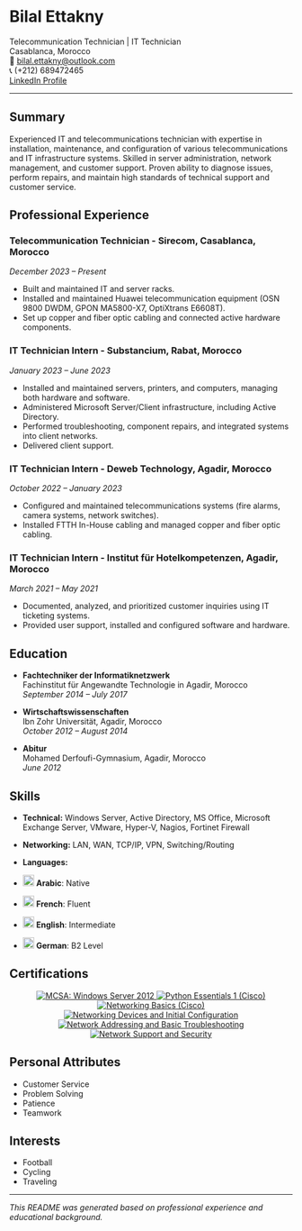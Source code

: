 # Bilal Ettakny

Telecommunication Technician | IT Technician  
Casablanca, Morocco  
📧 bilal.ettakny@outlook.com  
📞 (+212) 689472465  
[LinkedIn Profile](https://www.linkedin.com/in/bilal-ettakny)

---

## Summary

Experienced IT and telecommunications technician with expertise in installation, maintenance, and configuration of various telecommunications and IT infrastructure systems. Skilled in server administration, network management, and customer support. Proven ability to diagnose issues, perform repairs, and maintain high standards of technical support and customer service.

## Professional Experience

### Telecommunication Technician - Sirecom, Casablanca, Morocco
*December 2023 – Present*
- Built and maintained IT and server racks.
- Installed and maintained Huawei telecommunication equipment (OSN 9800 DWDM, GPON MA5800-X7, OptiXtrans E6608T).
- Set up copper and fiber optic cabling and connected active hardware components.

### IT Technician Intern - Substancium, Rabat, Morocco
*January 2023 – June 2023*
- Installed and maintained servers, printers, and computers, managing both hardware and software.
- Administered Microsoft Server/Client infrastructure, including Active Directory.
- Performed troubleshooting, component repairs, and integrated systems into client networks.
- Delivered client support.

### IT Technician Intern - Deweb Technology, Agadir, Morocco
*October 2022 – January 2023*
- Configured and maintained telecommunications systems (fire alarms, camera systems, network switches).
- Installed FTTH In-House cabling and managed copper and fiber optic cabling.

### IT Technician Intern - Institut für Hotelkompetenzen, Agadir, Morocco
*March 2021 – May 2021*
- Documented, analyzed, and prioritized customer inquiries using IT ticketing systems.
- Provided user support, installed and configured software and hardware.

## Education

- **Fachtechniker der Informatiknetzwerk**  
  Fachinstitut für Angewandte Technologie in Agadir, Morocco  
  *September 2014 – July 2017*
  
- **Wirtschaftswissenschaften**  
  Ibn Zohr Universität, Agadir, Morocco  
  *October 2012 – August 2014*

- **Abitur**  
  Mohamed Derfoufi-Gymnasium, Agadir, Morocco  
  *June 2012*

## Skills

- **Technical:** Windows Server, Active Directory, MS Office, Microsoft Exchange Server, VMware, Hyper-V, Nagios, Fortinet Firewall
- **Networking:** LAN, WAN, TCP/IP, VPN, Switching/Routing
- **Languages:**

- <img src="https://example.com/arabic-icon.png" height="20"> **Arabic**: Native
- <img src="https://example.com/french-icon.png" height="20"> **French**: Fluent
- <img src="https://example.com/english-icon.png" height="20"> **English**: Intermediate
- <img src="https://example.com/german-icon.png" height="20"> **German**: B2 Level


## Certifications







<p align="center">
  <a href="https://www.credly.com/badges/095a407d-fcae-4c51-803d-b49ed9d2652a">
    <img src="https://images.credly.com/size/100x100/images/835b37d1-09fb-42d5-9559-38abc7b4063d/MCSA_Windows_Server_2012-01.png" alt="MCSA: Windows Server 2012" title="MCSA: Windows Server 2012"/>
  </a>
  <a href="https://www.credly.com/badges/0ad368a2-f166-48b8-b4ed-4f567089c1b6">
    <img src="https://images.credly.com/size/100x100/images/68c0b94d-f6ac-40b1-a0e0-921439eb092e/image.png" alt="Python Essentials 1 (Cisco)" title="Python Essentials 1 (Cisco)"/>
  </a>
  <a href="https://www.credly.com/badges/da6fa297-cf7a-4844-89c9-a457539e4e99">
    <img src="https://images.credly.com/size/100x100/images/5bdd6a39-3e03-4444-9510-ecff80c9ce79/image.png" alt="Networking Basics (Cisco)" title="Networking Basics (Cisco)"/>
  </a>
  <a href="https://www.credly.com/badges/70eb605d-cf79-4374-9583-e7db81b61b3b">
    <img src="https://images.credly.com/size/100x100/images/88316fe8-5651-4e61-a6be-5be1558f049e/image.png" alt="Networking Devices and Initial Configuration" title="Networking Devices and Initial Configuration"/>
  </a>
  <a href="https://www.credly.com/badges/05457a42-12fd-49dc-b64b-6e8068f276f0">
    <img src="https://images.credly.com/size/100x100/images/49c099bd-8542-4f48-8c03-f21799dcaf51/image.png" alt="Network Addressing and Basic Troubleshooting" title="Network Addressing and Basic Troubleshooting"/>
  </a>
  <a href="https://www.credly.com/badges/6e721591-a530-4b67-8b8d-711737579941">
    <img src="https://images.credly.com/size/100x100/images/a4dd891f-7bf5-4938-8241-50dc81e8cc00/image.png" alt="Network Support and Security" title="Network Support and Security"/>
  </a>
</p>




## Personal Attributes

- Customer Service
- Problem Solving
- Patience
- Teamwork

## Interests

- Football
- Cycling
- Traveling

---

*This README was generated based on professional experience and educational background.*
